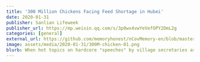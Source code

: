 ```yaml
---
title: '300 Million Chickens Facing Feed Shortage in Hubei'
date: 2020-01-31
publisher: Sanlian Lifeweek
publisher_url: https://mp.weixin.qq.com/s/3p0wx4vwYeVefOPY2DmL2g
categories: [general]
external_url: https://github.com/memoryhonest/nCovMemory-en/blob/master/docs/2020-01-31/chickens_facing_feed_shortage.md
image: assets/media/2020-01-31/300M-chicken-01.png
blurb: When hot topics on hardcore "speeches" by village secretaries as well as local-flavoured banners and slogans calling for fight against SARS-CoV-2 (formerly known as 2019 novel coronavirus, 2019-nCoV) sweep across the Internet, attention shall also be paid to the winding roads in the farm fields, and this is a part of ensuring a functioning social system.
---
```

